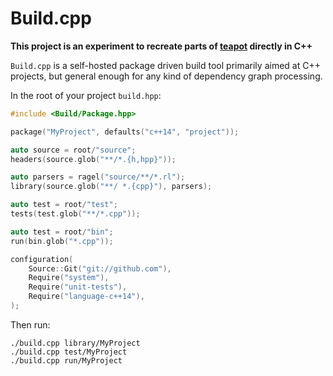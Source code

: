 # Build.cpp

**This project is an experiment to recreate parts of [teapot](http://teapot.nz) directly in C++**

`Build.cpp` is a self-hosted package driven build tool primarily aimed at C++ projects, but general enough for any kind of dependency graph processing.

In the root of your project `build.hpp`:

```c++
#include <Build/Package.hpp>

package("MyProject", defaults("c++14", "project"));

auto source = root/"source";
headers(source.glob("**/*.{h,hpp}"));

auto parsers = ragel("source/**/*.rl");
library(source.glob("**/ *.{cpp}"), parsers);

auto test = root/"test";
tests(test.glob("**/*.cpp"));

auto test = root/"bin";
run(bin.glob("*.cpp"));

configuration(
	Source::Git("git://github.com"),
	Require("system"),
	Require("unit-tests"),
	Require("language-c++14"),
);

```

Then run:

```
./build.cpp library/MyProject
./build.cpp test/MyProject
./build.cpp run/MyProject
```
